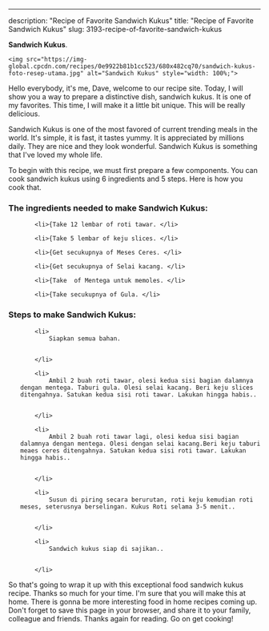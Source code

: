 ---
description: "Recipe of Favorite Sandwich Kukus"
title: "Recipe of Favorite Sandwich Kukus"
slug: 3193-recipe-of-favorite-sandwich-kukus

<p>
	<strong>Sandwich Kukus</strong>. 
	
</p>
<p>
	
	<img src="https://img-global.cpcdn.com/recipes/0e9922b81b1cc523/680x482cq70/sandwich-kukus-foto-resep-utama.jpg" alt="Sandwich Kukus" style="width: 100%;">
	
	
</p>
<p>
	Hello everybody, it's me, Dave, welcome to our recipe site. Today, I will show you a way to prepare a distinctive dish, sandwich kukus. It is one of my favorites. This time, I will make it a little bit unique. This will be really delicious.
</p>
	
<p>
	Sandwich Kukus is one of the most favored of current trending meals in the world. It's simple, it is fast, it tastes yummy. It is appreciated by millions daily. They are nice and they look wonderful. Sandwich Kukus is something that I've loved my whole life.
</p>
<p>
	
</p>

<p>
To begin with this recipe, we must first prepare a few components. You can cook sandwich kukus using 6 ingredients and 5 steps. Here is how you cook that.
</p>

<h3>The ingredients needed to make Sandwich Kukus:</h3>

<ol>
	
		<li>{Take 12 lembar of roti tawar. </li>
	
		<li>{Take 5 lembar of keju slices. </li>
	
		<li>{Get secukupnya of Meses Ceres. </li>
	
		<li>{Get secukupnya of Selai kacang. </li>
	
		<li>{Take  of Mentega untuk memoles. </li>
	
		<li>{Take secukupnya of Gula. </li>
	
</ol>
<p>
	
</p>

<h3>Steps to make Sandwich Kukus:</h3>

<ol>
	
		<li>
			Siapkan semua bahan.
			
			
		</li>
	
		<li>
			Ambil 2 buah roti tawar, olesi kedua sisi bagian dalamnya dengan mentega. Taburi gula. Olesi selai kacang. Beri keju slices ditengahnya. Satukan kedua sisi roti tawar. Lakukan hingga habis..
			
			
		</li>
	
		<li>
			Ambil 2 buah roti tawar lagi, olesi kedua sisi bagian dalamnya dengan mentega. Olesi dengan selai kacang.Beri keju taburi meaes ceres ditengahnya. Satukan kedua sisi roti tawar. Lakukan hingga habis..
			
			
		</li>
	
		<li>
			Susun di piring secara berurutan, roti keju kemudian roti meses, seterusnya berselingan. Kukus Roti selama 3-5 menit..
			
			
		</li>
	
		<li>
			Sandwich kukus siap di sajikan..
			
			
		</li>
	
</ol>

<p>
	
</p>

<p>
	So that's going to wrap it up with this exceptional food sandwich kukus recipe. Thanks so much for your time. I'm sure that you will make this at home. There is gonna be more interesting food in home recipes coming up. Don't forget to save this page in your browser, and share it to your family, colleague and friends. Thanks again for reading. Go on get cooking!
</p>
